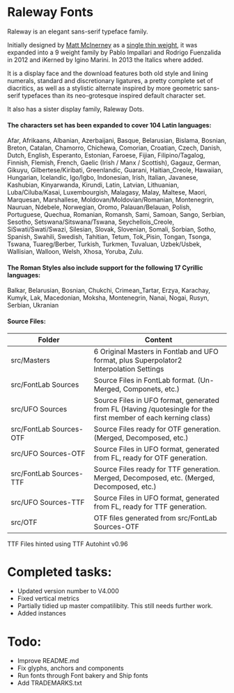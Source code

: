 Raleway Fonts
====================

Raleway is an elegant sans-serif typeface family.

Initially designed by [Matt McInerney](http://blog.matt.cc/) as a [single thin weight](https://github.com/theleagueof/raleway), it was expanded into a 9 weight family by Pablo Impallari and Rodrigo Fuenzalida in 2012 and iKerned by Igino Marini. In 2013 the Italics where added.

It is a display face and the download features both old style and lining numerals, standard and discretionary ligatures, a pretty complete set of diacritics, as well as a stylistic alternate inspired by more geometric sans-serif typefaces than its neo-grotesque inspired default character set.

It also has a sister display family, Raleway Dots.

#### The characters set has been expanded to cover 104 Latin languages: 

Afar, Afrikaans, Albanian, Azerbaijani, Basque, Belarusian, Bislama, Bosnian, Breton, Catalan, Chamorro, Chichewa, Comorian, Croatian, Czech, Danish, Dutch, English, Esperanto, Estonian, Faroese, Fijian, Filipino/Tagalog, Finnish, Flemish, French, Gaelic (Irish / Manx / Scottish), Gagauz, German, Gikuyu, Gilbertese/Kiribati, Greenlandic, Guarani, Haitian_Creole, Hawaiian, Hungarian, Icelandic, Igo/Igbo, Indonesian, Irish, Italian, Javanese, Kashubian, Kinyarwanda, Kirundi, Latin, Latvian, Lithuanian, Luba/Ciluba/Kasai, Luxembourgish, Malagasy, Malay, Maltese, Maori, Marquesan, Marshallese, Moldovan/Moldovian/Romanian, Montenegrin, Nauruan, Ndebele, Norwegian, Oromo, Palauan/Belauan, Polish, Portuguese, Quechua, Romanian, Romansh, Sami, Samoan, Sango, Serbian, Sesotho, Setswana/Sitswana/Tswana, Seychellois_Creole, SiSwati/Swati/Swazi, Silesian, Slovak, Slovenian, Somali, Sorbian, Sotho, Spanish, Swahili, Swedish, Tahitian, Tetum, Tok_Pisin, Tongan, Tsonga, Tswana, Tuareg/Berber, Turkish, Turkmen, Tuvaluan, Uzbek/Usbek, Wallisian, Walloon, Welsh, Xhosa, Yoruba, Zulu.

#### The Roman Styles also include support for the following 17 Cyrillic languages:

Balkar, Belarusian, Bosnian, Chukchi, Crimean_Tartar, Erzya, Karachay, Kumyk, Lak, Macedonian, Moksha, Montenegrin, Nanai, Nogai, Rusyn, Serbian, Ukranian

#### Source Files:

Folder | Content
------------ | -------------
src/Masters | 6 Original Masters in Fontlab and UFO format, plus Superpolator2 Interpolation Settings
src/FontLab&nbsp;Sources | Source Files in FontLab format. (Un-Merged, Componets, etc.)
src/UFO&nbsp;Sources | Source Files in UFO format, generated from FL (Having /quotesingle for the first member of each kerning class)
src/FontLab&nbsp;Sources-OTF | Source Files ready for OTF generation. (Merged, Decomposed, etc.)
src/UFO&nbsp;Sources-OTF | Source Files in UFO format, generated from FL, ready for OTF generation.
src/FontLab&nbsp;Sources-TTF | Source Files ready for TTF generation. Merged, Decomposed, etc. (Merged, Decomposed, etc.)
src/UFO&nbsp;Sources-TTF | Source Files in UFO format, generated from FL, ready for TTF generation.
src/OTF | OTF files generated from src/FontLab Sources-OTF

TTF Files hinted using TTF Autohint v0.96

# Completed tasks:
- Updated version number to V4.000
- Fixed vertical metrics
- Partially tidied up master compatilibity. This still needs further work.
- Added instances

# Todo:
- Improve README.md
- Fix glyphs, anchors and components
- Run fonts through Font bakery and Ship fonts
- Add TRADEMARKS.txt
